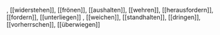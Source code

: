 , [[widerstehen]], [[frönen]], [[aushalten]], [[wehren]], [[herausfordern]], [[fordern]], [[unterliegen]]
, [[weichen]], [[standhalten]], [[dringen]], [[vorherrschen]], [[überwiegen]]